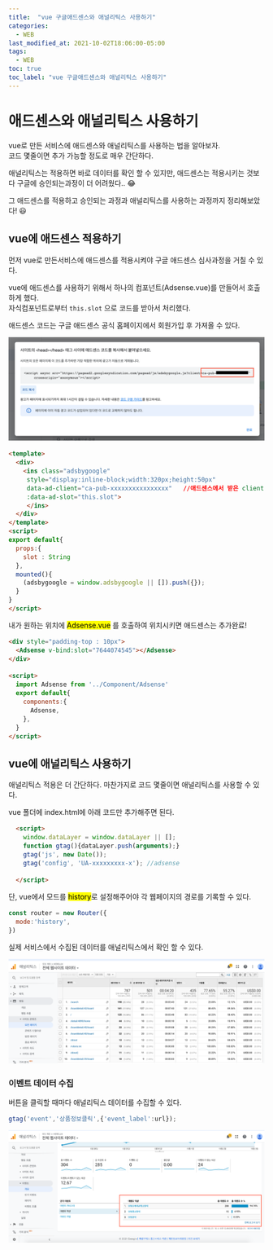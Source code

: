```yaml
---
title:  "vue 구글애드센스와 애널리틱스 사용하기"
categories:
  - WEB
last_modified_at: 2021-10-02T18:06:00-05:00
tags:
  - WEB
toc: true
toc_label: "vue 구글애드센스와 애널리틱스 사용하기"
---
```


# 애드센스와 애널리틱스 사용하기
vue로 만든 서비스에 애드센스와 애널리틱스를 사용하는 법을 알아보자. <br>
코드 몇줄이면 추가 가능할 정도로 매우 간단하다. <br>

애널리틱스는 적용하면 바로 데이터를 확인 할 수 있지만, 애드센스는 적용시키는 것보다 구글에 승인되는과정이 더 어려웠다.. 😂 

그 애드센스를 적용하고 승인되는 과정과 애널리틱스를 사용하는 과정까지 정리해보았다! 😃 

## vue에 애드센스 적용하기
먼저 vue로 만든서비스에 애드센스를 적용시켜야 구글 애드센스 심사과정을 거칠 수 있다.


vue에 애드센스를 사용하기 위해서 하나의 컴포넌트(Adsense.vue)를 만들어서 호출하게 했다. <br>
자식컴포넌트로부터 ```this.slot``` 으로 코드를 받아서 처리했다.

애드센스 코드는 구글 애드센스 공식 홈페이지에서 회원가입 후 가져올 수 있다.

![Image Alt 텍스트](/assets/img/web/adsense.png)  


```html
<template>
  <div>
    <ins class="adsbygoogle"
     style="display:inline-block;width:320px;height:50px"
     data-ad-client="ca-pub-xxxxxxxxxxxxxxxx"   //애드센스에서 받은 client 코드입력
     :data-ad-slot="this.slot">
     </ins>
  </div>
</template>
<script>
export default{
  props:{
    slot : String
  },
  mounted(){
    (adsbygoogle = window.adsbygoogle || []).push({});
  }
}
</script>
```

내가 원하는 위치에 <mark>Adsense.vue</mark> 를 호출하여 위치시키면 애드센스는 추가완료!

```html
<div style="padding-top : 10px">
  <Adsense v-bind:slot="7644074545"></Adsense>
</div>

<script>
  import Adsense from '../Component/Adsense'
  export default{
    components:{
      Adsense,
    },
  }
</script>
```


## vue에 애널리틱스 사용하기
애널리틱스 적용은 더 간단하다. 마찬가지로 코드 몇줄이면 애널리틱스를 사용할 수 있다.

vue 폴더에 index.html에 아래 코드만 추가해주면 된다.
```html
  <script>
    window.dataLayer = window.dataLayer || [];
    function gtag(){dataLayer.push(arguments);}
    gtag('js', new Date());
    gtag('config', 'UA-xxxxxxxxx-x'); //adsense 
    
  </script>
```

단, vue에서 모드를 <mark>history</mark>로 설정해주어야 각 웹페이지의 경로를 기록할 수 있다.

```javascript
const router = new Router({
  mode:'history',
})
```

실제 서비스에서 수집된 데이터를 애널리틱스에서 확인 할 수 있다.

![Image Alt 텍스트](/assets/img/web/analytics_1.png)  

### 이벤트 데이터 수집
버튼을 클릭할 때마다 애널리틱스 데이터를 수집할 수 있다.

```javascript
gtag('event','상품정보클릭',{'event_label':url});
```

![Image Alt 텍스트](/assets/img/web/analytics_2.png)  
